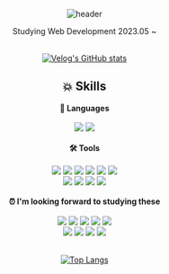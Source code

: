 <div align="center">

  ![header](https://capsule-render.vercel.app/api?type=Cylinder&text=Welcome!😉)
  
  
  <div>
    Studying Web Development 2023.05 ~   
  </div>
    <br/>
  <div> 
    
 [![Velog's GitHub stats](https://velog-readme-stats.vercel.app/api?name=quddyddlrk)](https://velog.io/@quddyddlrk)
  </div>
  
  		
  <h2 align="center"> 💥 Skills </h2>
   
  
  
  <div align="center">
   <div>
     <b> 💬 Languages</b>
   </div>
    <br/>
    <img src="https://img.shields.io/badge/python-3776AB?style=flat&logo=python&logoColor=white"/>  
  	<img src="https://img.shields.io/badge/javascript-F7DF1E?style=flat&logo=javascript&logoColor=white"/>
   <br/>
  </div>
  
   <br/>
   
   <div>
     <div>
       <b>🛠 Tools</b>
     </div> 
     <br/>
     <img src="https://img.shields.io/badge/Django-092E20?style=flat&logo=DJANGO&logoColor=white"/>
     <img src="https://img.shields.io/badge/React-61DAFB?style=flat&logo=react&logoColor=white"/>
     <img src="https://img.shields.io/badge/Next.js-000000?style=flat-square&logo=Next.js&logoColor=white"/>
     <img src="https://img.shields.io/badge/Docker-2496ED?style=flat&logo=docker&logoColor=white"/>
     <img src="https://img.shields.io/badge/AWS-232F3E?style=flat&logo=Amazon%20AWS&logoColor=white"/>
     <img src="https://img.shields.io/badge/Vscode-007ACC?style=flat&logo=Visual%20Studio%20code&logoColor=white"/> 
     <br/>
     <img src="https://img.shields.io/badge/GitHub-181717?style=flat&logo=github&logoColor=white"/>
     <img src="https://img.shields.io/badge/Nginx-009639?style=flat&logo=nginx&logoColor=white"/>
     <img src="https://img.shields.io/badge/Gunicorn-499848?style=flat&logo=gunicorn&logoColor=white"/>
     <img src="https://img.shields.io/badge/Github actions-2088FF?style=flat&logo=githubactions&logoColor=white"/>
  </div>
  
  <br/>
  
  <div>
    <div>
      <b>⏰ I'm looking forward to studying these</b>
    </div>
      <br/>
    <img src="https://img.shields.io/badge/TensorFlow-FF6F00?style=flat&logo=TensorFlow&logoColor=white"/>
    <img src="https://img.shields.io/badge/Pytorch-EE4C2C?style=flat&logo=pytorch&logoColor=white"/>
    <img src="https://img.shields.io/badge/Nestjs-E0234E?style=flat&logo=nestjs&logoColor=white"/> 
    <img src="https://img.shields.io/badge/Pandas-150458?style=flat&logo=Pandas&logoColor=white"/> 
    <img src="https://img.shields.io/badge/Jest-C21325?style=flat&logo=jest&logoColor=white"/>
    <br/>
    <img src="https://img.shields.io/badge/Flutter-02569B?style=flat&logo=Flutter&logoColor=white"/>
    <img src="https://img.shields.io/badge/Typescript-3178C6?style=flat&logo=typescript&logoColor=white"/>
    <img src="https://img.shields.io/badge/Vue.js-4FC08D?style=flat&logo=Vue.js&logoColor=white"/>
    <img src="https://img.shields.io/badge/Redux-764ABC?style=flat&logo=Redux&logoColor=white"/>
    <br/>
  </div>
  
  <br/>
  
  <div>
    
  [![Top Langs](https://github-readme-stats.vercel.app/api/top-langs/?username=Gobyungyong&layout=compact&height=400)](https://github.com/Gobyungyong/github-readme-stats)
</div>
